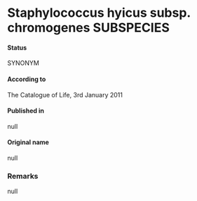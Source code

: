 # Staphylococcus hyicus subsp. chromogenes SUBSPECIES

#### Status
SYNONYM

#### According to
The Catalogue of Life, 3rd January 2011

#### Published in
null

#### Original name
null

### Remarks
null